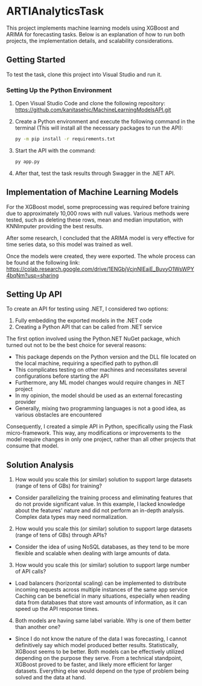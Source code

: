 # ARTIAnalyticsTask
This project implements machine learning models using XGBoost and ARIMA for forecasting tasks. Below is an explanation of how to run both projects, the implementation details, and scalability considerations.

## Getting Started

To test the task, clone this project into Visual Studio and run it.

### Setting Up the Python Environment

1. Open Visual Studio Code and clone the following repository: https://github.com/kanitasehic/MachineLearningModelsAPI.git
2. Create a Python environment and execute the following command in the terminal (This will install all the necessary packages to run the API):

   ```bash
   py -m pip install -r requirements.txt
3. Start the API with the command:
   ```bash
   py app.py
4. After that, test the task results through Swagger in the .NET API.

## Implementation of Machine Learning Models
For the XGBoost model, some preprocessing was required before training due to approximately 10,000 rows with null values. Various methods were tested, such as deleting these rows, mean and median imputation, with KNNImputer providing the best results.

After some research, I concluded that the ARIMA model is very effective for time series data, so this model was trained as well.

Once the models were created, they were exported. The whole process can be found at the following link: https://colab.research.google.com/drive/1ENGbjVcjnNIEaiE_BuvyO1WsWPY4bqNm?usp=sharing

## Setting Up API

To create an API for testing using .NET, I considered two options:
1. Fully embedding the exported models in the .NET code
2. Creating a Python API that can be called from .NET service

The first option involved using the Python.NET NuGet package, which turned out not to be the best choice for several reasons:

- This package depends on the Python version and the DLL file located on the local machine, requiring a specified path to python.dll
- This complicates testing on other machines and necessitates several configurations before starting the API
- Furthermore, any ML model changes would require changes in .NET project
- In my opinion, the model should be used as an external forecasting provider
- Generally, mixing two programming languages is not a good idea, as various obstacles are encountered

Consequently, I created a simple API in Python, specifically using the Flask micro-framework. This way, any modifications or improvements to the model require changes in only one project, rather than all other projects that consume that model.

## Solution Analysis
1. How would you scale this (or similar) solution to support large datasets (range of tens of GBs) for training?
- Consider parallelizing the training process and eliminating features that do not provide significant value. In this example, I lacked knowledge about the features' nature and did not perform an in-depth analysis. Complex data types may need normalization.
2. How would you scale this (or similar) solution to support large datasets (range of tens of GBs) through APIs?
- Consider the idea of using NoSQL databases, as they tend to be more flexible and scalable when dealing with large amounts of data.
3. How would you scale this (or similar) solution to support large number of API calls?
- Load balancers (horizontal scaling) can be implemented to distribute incoming requests across multiple instances of the same app service
Caching can be beneficial in many situations, especially when reading data from databases that store vast amounts of information, as it can speed up the API response times.
4. Both models are having same label variable. Why is one of them better than another one?
- Since I do not know the nature of the data I was forecasting, I cannot definitively say which model produced better results. Statistically, XGBoost seems to be better. Both models can be effectively utilized depending on the purpose they serve.
From a technical standpoint, XGBoost proved to be faster, and likely more efficient for larger datasets. Everything else would depend on the type of problem being solved and the data at hand.

